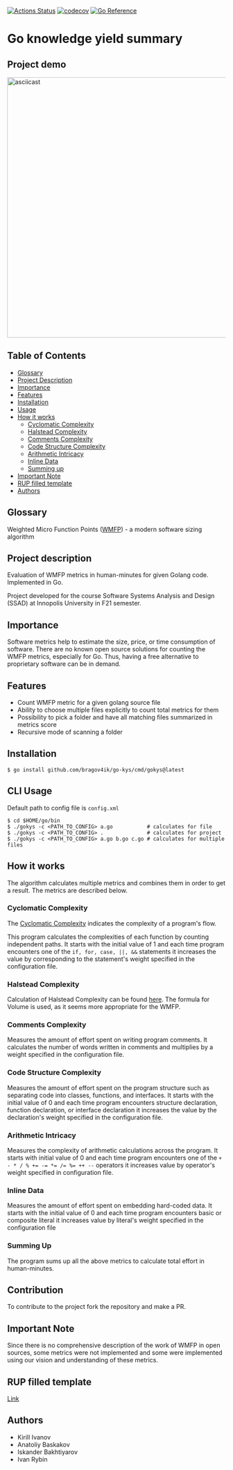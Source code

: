 [![Actions Status](https://github.com/bragov4ik/go-kys/actions/workflows/master.yml/badge.svg)](https://github.com/bragov4ik/go-kys/actions)
[![codecov](https://codecov.io/gh/bragov4ik/go-kys/branch/master/graph/badge.svg)](https://codecov.io/gh/bragov4ik/go-kys)
[![Go Reference](https://pkg.go.dev/badge/github.com/bragov4ik/go-kys.svg)](https://pkg.go.dev/github.com/bragov4ik/go-kys)

# Go knowledge yield summary

## Project demo
<img alt="asciicast" src="https://asciinema.org/a/gF52rkEfwDs1TNpK0d8PCNQqq.svg" width="600"/>

## Table of Contents

- [Glossary](#glossary)
- [Project Description](#project-description)
- [Importance](#importance)
- [Features](#features)
- [Installation](#installation)
- [Usage](#cli-usage)
- [How it works](#how-it-works)
  - [Cyclomatic Complexity](#cyclomatic-complexity)
  - [Halstead Complexity](#halstead-complexity)
  - [Comments Complexity](#comments-complexity)
  - [Code Structure Complexity](#code-structure-complexity)
  - [Arithmetic Intricacy](#arithmetic-intricacy)
  - [Inline Data](#inline-data)
  - [Summing up](#summing-up)
- [Important Note](#important-note)
- [RUP filled template](#rup-filled-template)
- [Authors](#authors)

## Glossary
Weighted Micro Function Points ([WMFP](https://en.wikipedia.org/wiki/Weighted_Micro_Function_Points)) - a modern software sizing algorithm

## Project description
Evaluation of WMFP metrics in human-minutes for given Golang code. Implemented in Go.

Project developed for the course Software Systems Analysis and Design (SSAD) at Innopolis University in F21 semester.

## Importance
Software metrics help to estimate the size, price, or time consumption of software. There are no known open source solutions for counting the WMFP metrics, especially for Go. Thus, having a free alternative to proprietary software can be in demand.

## Features
* Count WMFP metric for a given golang source file
* Ability to choose multiple files explicitly to count total metrics for them
* Possibility to pick a folder and have all matching files summarized in metrics score
* Recursive mode of scanning a folder

## Installation
```console
$ go install github.com/bragov4ik/go-kys/cmd/gokys@latest
```

## CLI Usage
Default path to config file is `config.xml`
```console
$ cd $HOME/go/bin
$ ./gokys -c <PATH_TO_CONFIG> a.go           # calculates for file
$ ./gokys -c <PATH_TO_CONFIG> .              # calculates for project
$ ./gokys -c <PATH_TO_CONFIG> a.go b.go c.go # calculates for multiple files
```
## How it works
The algorithm calculates multiple metrics and combines them in order to get a result. The metrics are described below.

### Cyclomatic Complexity

The [Cyclomatic Complexity](https://en.wikipedia.org/wiki/Cyclomatic_complexity)
indicates the complexity of a program's flow.

This program calculates the complexities of each function by counting independent paths. It starts with the initial value
of 1 and each time program encounters one of the `if, for, case, ||, &&` statements it increases the value by
corresponding to the statement's weight specified in the configuration file.

### Halstead Complexity
Calculation of Halstead Complexity can be found [here](https://en.wikipedia.org/wiki/Halstead_complexity_measures). The formula
for Volume is used, as it seems more appropriate for the WMFP.

### Comments Complexity
Measures the amount of effort spent on writing program comments. It calculates the number of words written in comments
and multiplies by a weight specified in the configuration file.

### Code Structure Complexity
Measures the amount of effort spent on the program structure such as separating code into classes, functions, and
interfaces. It starts with the initial value of 0 and each time program encounters structure declaration, function
declaration, or interface declaration it increases the value by the declaration's weight specified in the configuration file.

### Arithmetic Intricacy
Measures the complexity of arithmetic calculations across the program. It starts with initial value of 0 and each time
program encounters one of the `+ - * / % += -= *= /= %= ++ --` operators it increases value by operator's weight
specified in configuration file.

### Inline Data
Measures the amount of effort spent on embedding hard-coded data. It starts with the initial value of 0 and each time
program encounters basic or composite literal it increases value by literal's weight specified in the configuration
file

### Summing Up
The program sums up all the above metrics to calculate total effort in human-minutes.

## Contribution
To contribute to the project fork the repository and make a PR.

## Important Note
Since there is no comprehensive description of the work of WMFP in open sources, some metrics were not implemented and some
were implemented using our vision and understanding of these metrics.

## RUP filled template
[Link](https://docs.google.com/document/d/1su-LKhZ33DbZ898iwvInVrTbZTy12idO/edit?usp=sharing&ouid=106194539643127537689&rtpof=true&sd=true)

## Authors
* Kirill Ivanov
* Anatoliy Baskakov
* Iskander Bakhtiyarov
* Ivan Rybin
